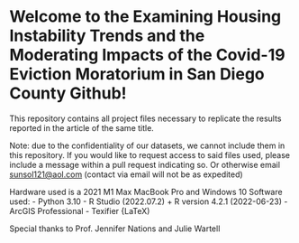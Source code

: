 #  Welcome to the Examining Housing Instability Trends and the Moderating Impacts of the Covid-19 Eviction Moratorium in San Diego County Github!

This repository contains all project files necessary to replicate the results reported in the article of the same title.

Note: due to the confidentiality of our datasets, we cannot include them in this repository. If you would like to request access to said files used, please include a message within a pull request indicating so. Or otherwise email sunsol121@aol.com (contact via email will not be as expedited)

Hardware used is a 2021 M1 Max MacBook Pro and Windows 10 
Software used:
	- Python 3.10
	- R Studio (2022.07.2)  + R version 4.2.1 (2022-06-23)
	- ArcGIS Professional
	- Texifier {LaTeX)

Special thanks to Prof. Jennifer Nations and Julie Wartell
